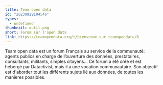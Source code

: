 ```yaml
---
title: Team open data
id: "20230929104546"
types:
  - undefined
thumbnail: outil.png
short: Forum sur l'open data
link: https://teamopendata.org/t/bienvenue-sur-teamopendata/8
---
```


Team open data est un forum Français au service de la communauté: agents publics en charge de l’ouverture des données, prestataires, consultants, militants, simples citoyens…
Ce forum a été créé et est hébergé par Datactivist, mais il a une vocation communautaire.
Son objectif est d'aborder tout les différents sujets lié aux données, de toutes les manières possibles.